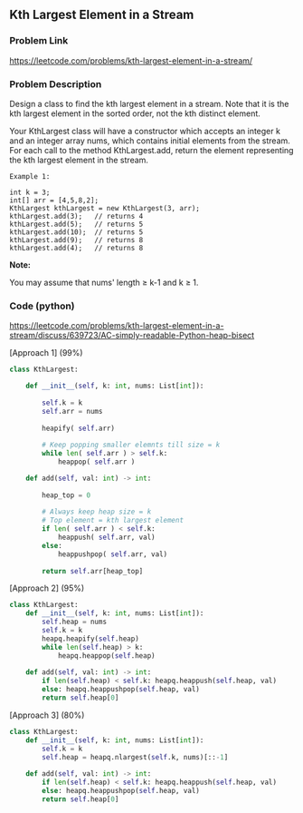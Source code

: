 ## Kth Largest Element in a Stream

### Problem Link

https://leetcode.com/problems/kth-largest-element-in-a-stream/

### Problem Description 

Design a class to find the kth largest element in a stream. Note that it is the kth largest element in the sorted order, not the kth distinct element.

Your KthLargest class will have a constructor which accepts an integer k and an integer array nums, which contains initial elements from the stream. For each call to the method KthLargest.add, return the element representing the kth largest element in the stream.


```
Example 1:

int k = 3;
int[] arr = [4,5,8,2];
KthLargest kthLargest = new KthLargest(3, arr);
kthLargest.add(3);   // returns 4
kthLargest.add(5);   // returns 5
kthLargest.add(10);  // returns 5
kthLargest.add(9);   // returns 8
kthLargest.add(4);   // returns 8

```

**Note:**

You may assume that nums' length ≥ k-1 and k ≥ 1.

### Code (python)

https://leetcode.com/problems/kth-largest-element-in-a-stream/discuss/639723/AC-simply-readable-Python-heap-bisect

[Approach 1] (99%)

```python
class KthLargest:

    def __init__(self, k: int, nums: List[int]):
        
        self.k = k
        self.arr = nums
        
        heapify( self.arr) 
        
        # Keep popping smaller elemnts till size = k
        while len( self.arr ) > self.k:
            heappop( self.arr )

    def add(self, val: int) -> int:
        
        heap_top = 0
        
        # Always keep heap size = k
        # Top element = kth largest element
        if len( self.arr ) < self.k:
            heappush( self.arr, val)
        else:
            heappushpop( self.arr, val)
        
        return self.arr[heap_top]
```

[Approach 2] (95%)

```python
class KthLargest:
    def __init__(self, k: int, nums: List[int]):
        self.heap = nums
        self.k = k
        heapq.heapify(self.heap)
        while len(self.heap) > k:
            heapq.heappop(self.heap)
        
    def add(self, val: int) -> int:
        if len(self.heap) < self.k: heapq.heappush(self.heap, val)            
        else: heapq.heappushpop(self.heap, val)
        return self.heap[0]
```

[Approach 3] (80%)

```python
class KthLargest:
    def __init__(self, k: int, nums: List[int]):        
        self.k = k
        self.heap = heapq.nlargest(self.k, nums)[::-1]
        
    def add(self, val: int) -> int:
        if len(self.heap) < self.k: heapq.heappush(self.heap, val)            
        else: heapq.heappushpop(self.heap, val)
        return self.heap[0]
```